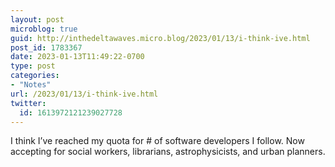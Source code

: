 ```yaml
---
layout: post
microblog: true
guid: http://inthedeltawaves.micro.blog/2023/01/13/i-think-ive.html
post_id: 1783367
date: 2023-01-13T11:49:22-0700
type: post
categories:
- "Notes"
url: /2023/01/13/i-think-ive.html
twitter:
  id: 1613972121239027728
---
```

<p>I think I’ve reached my quota for # of software developers I follow. Now accepting for social workers, librarians, astrophysicists, and urban planners.</p>
